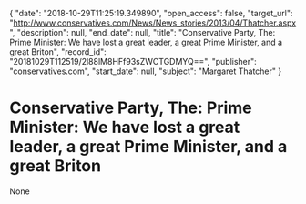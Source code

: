 {
  "date": "2018-10-29T11:25:19.349890", 
  "open_access": false, 
  "target_url": "http://www.conservatives.com/News/News_stories/2013/04/Thatcher.aspx", 
  "description": null, 
  "end_date": null, 
  "title": "Conservative Party, The: Prime Minister: We have lost a great leader, a great Prime Minister, and a great Briton", 
  "record_id": "20181029T112519/2l88lM8HFf93sZWCTGDMYQ==", 
  "publisher": "conservatives.com", 
  "start_date": null, 
  "subject": "Margaret Thatcher"
}

# Conservative Party, The: Prime Minister: We have lost a great leader, a great Prime Minister, and a great Briton

None